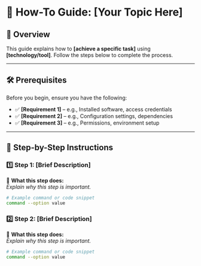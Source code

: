 <!--  
📝 Usage:  
- Replace any {{placeholders}} with your own content
- Update links and remove unnecessary sections
- Customize as needed 

Happy documenting! 🚀  
-->

# 📖 How-To Guide: [Your Topic Here]

## 📌 Overview
This guide explains how to **[achieve a specific task]** using **[technology/tool]**. Follow the steps below to complete the process.

---

## 🛠 Prerequisites
Before you begin, ensure you have the following:
- ✅ **[Requirement 1]** – e.g., Installed software, access credentials
- ✅ **[Requirement 2]** – e.g., Configuration settings, dependencies
- ✅ **[Requirement 3]** – e.g., Permissions, environment setup

---

## 🚀 Step-by-Step Instructions

### **1️⃣ Step 1: [Brief Description]**
🔹 **What this step does:**  
_Explain why this step is important._

```sh
# Example command or code snippet
command --option value
```

### **2️⃣ Step 2: [Brief Description]**
🔹 **What this step does:**  
_Explain why this step is important._

```sh
# Example command or code snippet
command --option value
```
